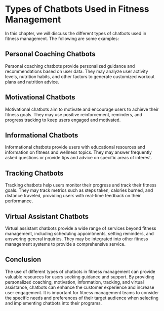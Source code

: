 Types of Chatbots Used in Fitness Management
==============================================================================================

In this chapter, we will discuss the different types of chatbots used in fitness management. The following are some examples:

Personal Coaching Chatbots
--------------------------

Personal coaching chatbots provide personalized guidance and recommendations based on user data. They may analyze user activity levels, nutrition habits, and other factors to generate customized workout plans and nutrition advice.

Motivational Chatbots
---------------------

Motivational chatbots aim to motivate and encourage users to achieve their fitness goals. They may use positive reinforcement, reminders, and progress tracking to keep users engaged and motivated.

Informational Chatbots
----------------------

Informational chatbots provide users with educational resources and information on fitness and wellness topics. They may answer frequently asked questions or provide tips and advice on specific areas of interest.

Tracking Chatbots
-----------------

Tracking chatbots help users monitor their progress and track their fitness goals. They may track metrics such as steps taken, calories burned, and distance traveled, providing users with real-time feedback on their performance.

Virtual Assistant Chatbots
--------------------------

Virtual assistant chatbots provide a wide range of services beyond fitness management, including scheduling appointments, setting reminders, and answering general inquiries. They may be integrated into other fitness management systems to provide a comprehensive service.

Conclusion
----------

The use of different types of chatbots in fitness management can provide valuable resources for users seeking guidance and support. By providing personalized coaching, motivation, information, tracking, and virtual assistance, chatbots can enhance the customer experience and increase user engagement. It is important for fitness management teams to consider the specific needs and preferences of their target audience when selecting and implementing chatbots into their programs.
